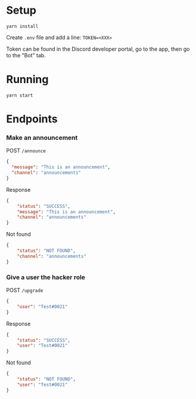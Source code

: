 # Setup

`yarn install`

Create `.env` file and add a line:
`TOKEN=<XXX>`

Token can be found in the Discord developer portal, go to the app, then go to the "Bot" tab.

# Running

`yarn start`

# Endpoints

### Make an announcement

POST `/announce`
```json
{
  "message": "This is an announcement",
  "channel": "announcements"
}
```

Response
```json
{
    "status": "SUCCESS",
    "message": "This is an announcement",
    "channel": "announcements"
}
```

Not found
```json
{
    "status": "NOT FOUND",
    "channel": "announcements"
}
```

### Give a user the hacker role
POST `/upgrade`
```json
{
    "user": "Test#0021"
}
```

Response
```json
{
    "status": "SUCCESS",
    "user": "Test#0021"
}
```

Not found
```json
{
    "status": "NOT FOUND",
    "user": "Test#0021"
}
```
